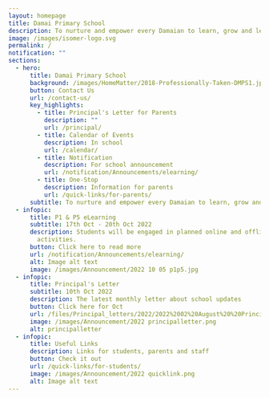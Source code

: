 ```yaml
---
layout: homepage
title: Damai Primary School
description: To nurture and empower every Damaian to learn, grow and lead.
image: /images/isomer-logo.svg
permalink: /
notification: ""
sections:
  - hero:
      title: Damai Primary School
      background: /images/HomeMatter/2018-Professionally-Taken-DMPS1.jpg
      button: Contact Us
      url: /contact-us/
      key_highlights:
        - title: Principal's Letter for Parents
          description: ""
          url: /principal/
        - title: Calendar of Events
          description: In school
          url: /calendar/
        - title: Notification
          description: For school announcement
          url: /notification/Announcements/elearning/
        - title: One-Stop
          description: Information for parents
          url: /quick-links/for-parents/
      subtitle: To nurture and empower every Damaian to learn, grow and lead
  - infopic:
      title: P1 & P5 eLearning
      subtitle: 17th Oct - 20th Oct 2022
      description: Students will be engaged in planned online and offline learning
        activities.
      button: Click here to read more
      url: /notification/Announcements/elearning/
      alt: Image alt text
      image: /images/Announcement/2022 10 05 p1p5.jpg
  - infopic:
      title: Principal's Letter
      subtitle: 10th Oct 2022
      description: The latest monthly letter about school updates
      button: Click here for Oct
      url: /files/Principal_letters/2022/2022%2002%20August%20%20Principals%20Letter.pdf
      image: /images/Announcement/2022 principalletter.png
      alt: principalletter
  - infopic:
      title: Useful Links
      description: Links for students, parents and staff
      button: Check it out
      url: /quick-links/for-students/
      image: /images/Announcement/2022 quicklink.png
      alt: Image alt text
---
```

